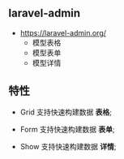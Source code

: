 ## laravel-admin
* https://laravel-admin.org/
    * 模型表格
    * 模型表单
    * 模型详情


## 特性
* Grid 支持快速构建数据 __表格__;

* Form 支持快速构建数据 __表单__;

* Show 支持快速构建数据 __详情__;
